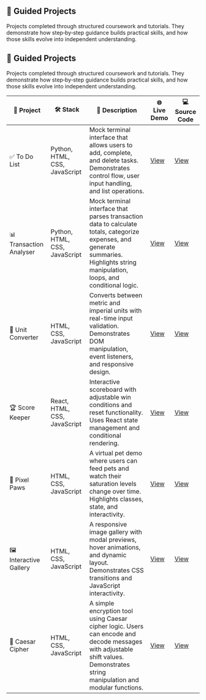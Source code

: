 ## 📘 Guided Projects

Projects completed through structured coursework and tutorials. They demonstrate how step‑by‑step guidance builds practical skills, and how those skills evolve into independent understanding.


## 📘 Guided Projects

Projects completed through structured coursework and tutorials. They demonstrate how step‑by‑step guidance builds practical skills, and how those skills evolve into independent understanding.

| 🧩 Project             | 🛠️ Stack                     | 📄 Description                                                                 | 🌐 Live Demo | 💻 Source Code |
|------------------------|-------------------------------|--------------------------------------------------------------------------------|--------------|---------|
| ✅ To Do List          | Python, HTML, CSS, JavaScript | Mock terminal interface that allows users to add, complete, and delete tasks. Demonstrates control flow, user input handling, and list operations. | [View](https://musman-uk.github.io/live-demos/todo-list/index.html) | [View](https://github.com/musman-uk/portfolio/blob/main/guided-projects/to-do-list/source-code/README.md) |
| 📊 Transaction Analyser | Python, HTML, CSS, JavaScript | Mock terminal interface that parses transaction data to calculate totals, categorize expenses, and generate summaries. Highlights string manipulation, loops, and conditional logic. | [View](https://musman-uk.github.io/live-demos/transaction-analyser/index.html) | [View](https://github.com/musman-uk/portfolio/blob/main/guided-projects/transaction-analyser/source-code/README.md) |
| 🔢 Unit Converter      | HTML, CSS, JavaScript         | Converts between metric and imperial units with real-time input validation. Demonstrates DOM manipulation, event listeners, and responsive design. | [View](https://musman-uk.github.io/live-demos/unit-converter/index.html) | [View](https://github.com/musman-uk/portfolio/blob/main/guided-projects/unit-converter/source-code/README.md) |
| 🏆 Score Keeper        | React, HTML, CSS, JavaScript  | Interactive scoreboard with adjustable win conditions and reset functionality. Uses React state management and conditional rendering. | [View](https://musman-uk.github.io/live-demos/score-keeper/index.html) | [View](https://github.com/musman-uk/portfolio/blob/main/guided-projects/score-keeper/source-code/README.md) |
| 🐾 Pixel Paws          | HTML, CSS, JavaScript         | A virtual pet demo where users can feed pets and watch their saturation levels change over time. Highlights classes, state, and interactivity. | [View](https://musman-uk.github.io/live-demos/pixel-paws/index.html) | [View](https://github.com/musman-uk/portfolio/blob/main/guided-projects/pixel-paws/source-code/README.md) |
| 🖼️ Interactive Gallery | HTML, CSS, JavaScript         | A responsive image gallery with modal previews, hover animations, and dynamic layout. Demonstrates CSS transitions and JavaScript interactivity. | [View](https://musman-uk.github.io/live-demos/interactive-gallery/index.html) | [View](https://github.com/musman-uk/portfolio/blob/main/guided-projects/interactive-gallery/source-code/README.md) |
| 🔐 Caesar Cipher       | HTML, CSS, JavaScript         | A simple encryption tool using Caesar cipher logic. Users can encode and decode messages with adjustable shift values. Demonstrates string manipulation and modular functions. | [View](https://musman-uk.github.io/live-demos/caesar-cipher/index.html) | [View](https://github.com/musman-uk/portfolio/blob/main/guided-projects/caesar-cipher/source-code/README.md) |
